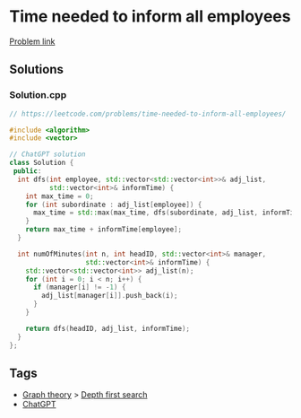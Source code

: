 # Time needed to inform all employees

[Problem link](https://leetcode.com/problems/time-needed-to-inform-all-employees/)

## Solutions


### Solution.cpp
```cpp
// https://leetcode.com/problems/time-needed-to-inform-all-employees/

#include <algorithm>
#include <vector>

// ChatGPT solution
class Solution {
 public:
  int dfs(int employee, std::vector<std::vector<int>>& adj_list,
          std::vector<int>& informTime) {
    int max_time = 0;
    for (int subordinate : adj_list[employee]) {
      max_time = std::max(max_time, dfs(subordinate, adj_list, informTime));
    }
    return max_time + informTime[employee];
  }

  int numOfMinutes(int n, int headID, std::vector<int>& manager,
                   std::vector<int>& informTime) {
    std::vector<std::vector<int>> adj_list(n);
    for (int i = 0; i < n; i++) {
      if (manager[i] != -1) {
        adj_list[manager[i]].push_back(i);
      }
    }

    return dfs(headID, adj_list, informTime);
  }
};
```
## Tags

* [Graph theory](/Collections/graph-theory.md#graph-theory) > [Depth first search](/Collections/graph-theory.md#depth-first-search)
* [ChatGPT](/Collections/chatgpt.md#chatgpt)
